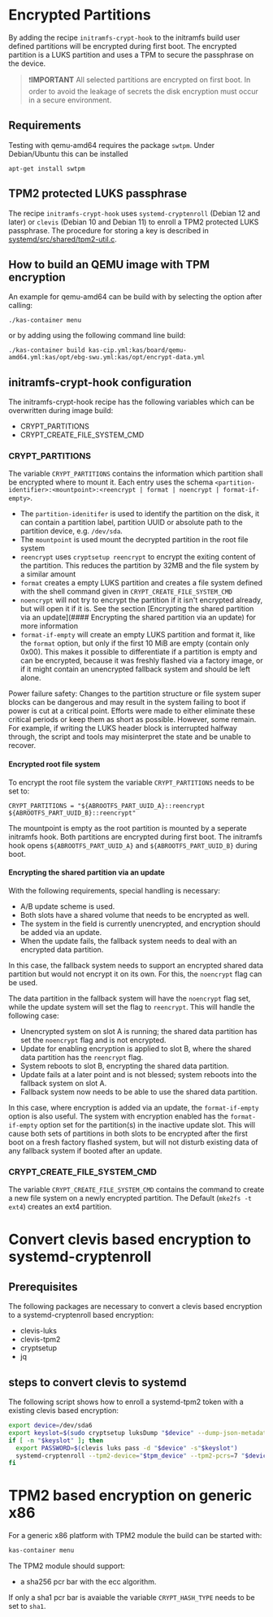 # Encrypted Partitions

By adding the recipe `initramfs-crypt-hook` to the initramfs build user defined partitions will be
encrypted during first boot. The encrypted partition is a LUKS partition and uses a TPM to secure the
passphrase on the device.

> :exclamation:**IMPORTANT**
> All selected partitions are encrypted on first boot. In order to avoid the leakage of secrets
> the disk encryption must occur in a secure environment.

## Requirements

Testing with qemu-amd64 requires the package `swtpm`. Under Debian/Ubuntu this can be installed

```shell
apt-get install swtpm
```

## TPM2 protected LUKS passphrase

The recipe `initramfs-crypt-hook` uses `systemd-cryptenroll` (Debian 12 and later)
or `clevis` (Debian 10 and Debian 11) to enroll a TPM2 protected LUKS passphrase.
The procedure for storing a key is described in [systemd/src/shared/tpm2-util.c](https://github.com/systemd/systemd/blob/0254e4d66af7aa893b31b2326335ded5dde48b51/src/shared/tpm2-util.c#L1395).

## How to build an QEMU image with TPM encryption

An example for qemu-amd64 can be build with by selecting the option after calling:

```
./kas-container menu
```

or by adding using the following command line build:

```
./kas-container build kas-cip.yml:kas/board/qemu-amd64.yml:kas/opt/ebg-swu.yml:kas/opt/encrypt-data.yml
```

## initramfs-crypt-hook configuration

The initramfs-crypt-hook recipe has the following variables which can be overwritten during image build:

- CRYPT_PARTITIONS
- CRYPT_CREATE_FILE_SYSTEM_CMD

### CRYPT_PARTITIONS

The variable `CRYPT_PARTITIONS` contains the information which partition shall be encrypted where to mount it.
Each entry uses the schema `<partition-identifier>:<mountpoint>:<reencrypt | format | noencrypt | format-if-empty>`.

- The `partition-idenitifer` is used to identify the partition on the disk, it can contain a partition label, partition UUID or absolute path to the partition device, e.g. `/dev/sda`.
- The `mountpoint` is used mount the decrypted partition in the root file system
- `reencrypt` uses `cryptsetup reencrypt` to encrypt the exiting content of the partition. This reduces the partition by 32MB and the file system by a similar amount
- `format` creates a empty LUKS partition and creates a file system defined with the shell command given in `CRYPT_CREATE_FILE_SYSTEM_CMD`
- `noencrypt` will not try to encrypt the partition if it isn't encrypted already, but will open it if it is. See the section [Encrypting the shared partition via an update](#### Encrypting the shared partition via an update) for more information
- `format-if-empty` will create an empty LUKS partition and format it, like the `format` option, but only if the first 10 MiB are empty (contain only 0x00). This makes it possible to differentiate if a partition is empty and can be encrypted, because it was freshly flashed via a factory image, or if it might contain an unencrypted fallback system and should be left alone.

Power failure safety: Changes to the partition structure or file system super blocks can be dangerous and may result in the system failing to boot if power is cut at a critical point. Efforts were made to either eliminate these critical periods or keep them as short as possible. However, some remain. For example, if writing the LUKS header block is interrupted halfway through, the script and tools may misinterpret the state and be unable to recover.

#### Encrypted root file system

To encrypt the root file system the variable `CRYPT_PARTITIONS` needs to be set to:

```
CRYPT_PARTITIONS = "${ABROOTFS_PART_UUID_A}::reencrypt ${ABROOTFS_PART_UUID_B}::reencrypt"
```

The mountpoint is empty as the root partition is mounted by a seperate initramfs hook.
Both partitions are encrypted during first boot. The initramfs hook opens `${ABROOTFS_PART_UUID_A}` and `${ABROOTFS_PART_UUID_B}`
during boot.

#### Encrypting the shared partition via an update

With the following requirements, special handling is necessary:

- A/B update scheme is used.
- Both slots have a shared volume that needs to be encrypted as well.
- The system in the field is currently unencrypted, and encryption should be added via an update.
- When the update fails, the fallback system needs to deal with an encrypted data partition.

In this case, the fallback system needs to support an encrypted shared data partition but would not encrypt it on its own. For this, the `noencrypt` flag can be used.

The data partition in the fallback system will have the `noencrypt` flag set, while the update system will set the flag to `reencrypt`. This will handle the following case:

- Unencrypted system on slot A is running; the shared data partition has set the `noencrypt` flag and is not encrypted.
- Update for enabling encryption is applied to slot B, where the shared data partition has the `reencrypt` flag.
- System reboots to slot B, encrypting the shared data partition.
- Update fails at a later point and is not blessed; system reboots into the fallback system on slot A.
- Fallback system now needs to be able to use the shared data partition.

In this case, where encryption is added via an update, the `format-if-empty` option is also useful. The system with encryption enabled has the `format-if-empty` option set for the partition(s) in the inactive update slot. This will cause both sets of partitions in both slots to be encrypted after the first boot on a fresh factory flashed system, but will not disturb existing data of any fallback system if booted after an update.

### CRYPT_CREATE_FILE_SYSTEM_CMD

The variable `CRYPT_CREATE_FILE_SYSTEM_CMD` contains the command to create a new file system on a newly
encrypted partition. The Default (`mke2fs -t ext4`) creates an ext4 partition.

# Convert clevis based encryption to systemd-cryptenroll

## Prerequisites

The following packages are necessary to convert a clevis based encryption to a systemd-cryptenroll
based encryption:

- clevis-luks
- clevis-tpm2
- cryptsetup
- jq

## steps to convert clevis to systemd

The following script shows how to enroll a systemd-tpm2 token with a existing clevis based encryption:

```bash
export device=/dev/sda6
export keyslot=$(sudo cryptsetup luksDump "$device" --dump-json-metadata | jq -c '.tokens.[] | select( .type == "clevis") | .keyslots | first' | head -n1)
if [ -n "$keyslot" ]; then
  export PASSWORD=$(clevis luks pass -d "$device" -s"$keyslot")
  systemd-cryptenroll --tpm2-device="$tpm_device" --tpm2-pcrs=7 "$device"
fi
```

# TPM2 based encryption on generic x86

For a generic x86 platform with TPM2 module the build can be started with:

```bash
kas-container menu
```

The TPM2 module should support:

- a sha256 pcr bar with the ecc algorithm.

If only a sha1 pcr bar is avaiable the variable `CRYPT_HASH_TYPE` needs to be set to `sha1`.
